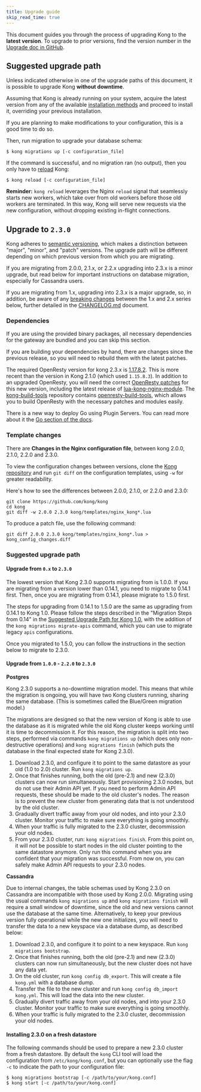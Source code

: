 ```yaml
---
title: Upgrade guide
skip_read_time: true
---
```


This document guides you through the process of upgrading Kong to the **latest version**.
To upgrade to prior versions, find the version number in the 
[Upgrade doc in GitHub](https://github.com/Kong/kong/blob/master/UPGRADE.md).

## Suggested upgrade path

Unless indicated otherwise in one of the upgrade paths of this document, it is
possible to upgrade Kong **without downtime**.

Assuming that Kong is already running on your system, acquire the latest
version from any of the available [installation methods](https://getkong.org/install/) 
and proceed to install it, overriding your previous installation.

<div class="alert alert-ee blue">
If you are planning to make modifications to your configuration, this is a
good time to do so.
</div>

Then, run migration to upgrade your database schema:

```shell
$ kong migrations up [-c configuration_file]
```

If the command is successful, and no migration ran
(no output), then you only have to
[reload](https://docs.konghq.com/1.0.x/cli/#kong-reload) Kong:

```shell
$ kong reload [-c configuration_file]
```

<div class="alert alert-ee blue">
<strong>Reminder:</strong> <code>kong reload</code> leverages the Nginx <code>reload</code> signal that seamlessly
starts new workers, which take over from old workers before those old workers
are terminated. In this way, Kong will serve new requests via the new
configuration, without dropping existing in-flight connections.
</div>

## Upgrade to `2.3.0`

Kong adheres to [semantic versioning](https://semver.org/), which makes a
distinction between "major", "minor", and "patch" versions. The upgrade path
will be different depending on which previous version from which you are migrating.

If you are migrating from 2.0.0, 2.1.x, or 2.2.x upgrading into 2.3.x is a minor upgrade,
but read below for important instructions on database migration, especially
for Cassandra users.

If you are migrating from 1.x, upgrading into 2.3.x is a major upgrade,
so, in addition, be aware of any [breaking changes](https://github.com/Kong/kong/blob/master/UPGRADE.md#breaking-changes-2.0)
between the 1.x and 2.x series below, further detailed in the
[CHANGELOG.md](https://github.com/Kong/kong/blob/2.0.0/CHANGELOG.md#200) document.


### Dependencies

If you are using the provided binary packages, all necessary dependencies
for the gateway are bundled and you can skip this section.

If you are building your dependencies by hand, there are changes since the
previous release, so you will need to rebuild them with the latest patches.

The required OpenResty version for kong 2.3.x is
[1.17.8.2](https://openresty.org/en/changelog-1017008.html). This is more recent
than the version in Kong 2.1.0 (which used `1.15.8.3`). In addition to an upgraded
OpenResty, you will need the correct [OpenResty
patches](https://github.com/Kong/kong-build-tools/tree/master/openresty-build-tools/openresty-patches)
for this new version, including the latest release of
[lua-kong-nginx-module](https://github.com/Kong/lua-kong-nginx-module).
The [kong-build-tools](https://github.com/Kong/kong-build-tools)
repository contains [openresty-build-tools](https://github.com/Kong/kong-build-tools/tree/master/openresty-build-tools),
which allows you to build OpenResty with the necessary patches
and modules easily.

There is a new way to deploy Go using Plugin Servers. You can read more about it the [Go section of the docs](https://docs.konghq.com/2.3.x/go).

### Template changes

There are **Changes in the Nginx configuration file**, between kong 2.0.0,
2.1.0, 2.2.0 and 2.3.0.

To view the configuration changes between versions, clone the
[Kong repository](https://github.com/kong/kong) and run `git diff`
on the configuration templates, using `-w` for greater readability.

Here's how to see the differences between 2.0.0, 2.1.0, or 2.2.0 and 2.3.0:

```
git clone https://github.com/kong/kong
cd kong
git diff -w 2.0.0 2.3.0 kong/templates/nginx_kong*.lua
```

To produce a patch file, use the following command:

```
git diff 2.0.0 2.3.0 kong/templates/nginx_kong*.lua > kong_config_changes.diff
```

### Suggested upgrade path

#### Upgrade from `0.x` to `2.3.0`

The lowest version that Kong 2.3.0 supports migrating from is 1.0.0.
If you are migrating from a version lower than 0.14.1, you need to
migrate to 0.14.1 first. Then, once you are migrating from 0.14.1,
please migrate to 1.5.0 first.

The steps for upgrading from 0.14.1 to 1.5.0 are the same as upgrading
from 0.14.1 to Kong 1.0. Please follow the steps described in the
"Migration Steps from 0.14" in the 
[Suggested Upgrade Path for Kong 1.0](#kong-1-0-upgrade-path), 
with the addition of the `kong migrations migrate-apis` command, 
which you can use to migrate legacy `apis` configurations.

Once you migrated to 1.5.0, you can follow the instructions in the section
below to migrate to 2.3.0.

#### Upgrade from `1.0.0` - `2.2.0` to `2.3.0`

**Postgres**

Kong 2.3.0 supports a no-downtime migration model. This means that while the
migration is ongoing, you will have two Kong clusters running, sharing the
same database. (This is sometimes called the Blue/Green migration model.)

The migrations are designed so that the new version of Kong is able to use
the database as it is migrated while the old Kong cluster keeps working until
it is time to decommission it. For this reason, the migration is split into
two steps, performed via commands `kong migrations up` (which does
only non-destructive operations) and `kong migrations finish` (which puts the
database in the final expected state for Kong 2.3.0).

1. Download 2.3.0, and configure it to point to the same datastore
   as your old (1.0 to 2.0) cluster. Run `kong migrations up`.
2. Once that finishes running, both the old (pre-2.1) and new (2.3.0)
   clusters can now run simultaneously. Start provisioning 2.3.0 nodes,
   but do not use their Admin API yet. If you need to perform Admin API
   requests, these should be made to the old cluster's nodes. The reason
   is to prevent the new cluster from generating data that is not understood
   by the old cluster.
3. Gradually divert traffic away from your old nodes, and into
   your 2.3.0 cluster. Monitor your traffic to make sure everything
   is going smoothly.
4. When your traffic is fully migrated to the 2.3.0 cluster,
   decommission your old nodes.
5. From your 2.3.0 cluster, run: `kong migrations finish`.
   From this point on, it will not be possible to start
   nodes in the old cluster pointing to the same datastore anymore. Only run
   this command when you are confident that your migration
   was successful. From now on, you can safely make Admin API
   requests to your 2.3.0 nodes.

**Cassandra**

Due to internal changes, the table schemas used by Kong 2.3.0 on Cassandra
are incompatible with those used by Kong 2.0.0. Migrating using the usual commands
`kong migrations up` and `kong migrations finish` will require a small
window of downtime, since the old and new versions cannot use the
database at the same time. Alternatively, to keep your previous version fully
operational while the new one initializes, you will need to transfer the
data to a new keyspace via a database dump, as described below:

1. Download 2.3.0, and configure it to point to a new keyspace.
   Run `kong migrations bootstrap`.
2. Once that finishes running, both the old (pre-2.1) and new (2.3.0)
   clusters can now run simultaneously, but the new cluster does not
   have any data yet.
3. On the old cluster, run `kong config db_export`. This will create
   a file `kong.yml` with a database dump.
4. Transfer the file to the new cluster and run
   `kong config db_import kong.yml`. This will load the data into the new cluster.
5. Gradually divert traffic away from your old nodes, and into
   your 2.3.0 cluster. Monitor your traffic to make sure everything
   is going smoothly.
6. When your traffic is fully migrated to the 2.3.0 cluster,
   decommission your old nodes.

#### Installing 2.3.0 on a fresh datastore

The following commands should be used to prepare a new 2.3.0 cluster from a
fresh datastore. By default the `kong` CLI tool will load the configuration
from `/etc/kong/kong.conf`, but you can optionally use the flag `-c` to
indicate the path to your configuration file:

```
$ kong migrations bootstrap [-c /path/to/your/kong.conf]
$ kong start [-c /path/to/your/kong.conf]
```
